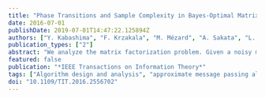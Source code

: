 ```yaml
---
title: "Phase Transitions and Sample Complexity in Bayes-Optimal Matrix Factorization"
date: 2016-07-01
publishDate: 2019-07-01T14:47:22.125894Z
authors: ["Y. Kabashima", "F. Krzakala", "M. Mézard", "A. Sakata", "L. Zdeborová"]
publication_types: ["2"]
abstract: "We analyze the matrix factorization problem. Given a noisy measurement of a product of two matrices, the problem is to estimate back the original matrices. It arises in many applications, such as dictionary learning, blind matrix calibration, sparse principal component analysis, blind source separation, low rank matrix completion, robust principal component analysis, or factor analysis. It is also important in machine learning: unsupervised representation learning can often be studied through matrix factorization. We use the tools of statistical mechanics-the cavity and replica methods-to analyze the achievability and computational tractability of the inference problems in the setting of Bayes-optimal inference, which amounts to assuming that the two matrices have random-independent elements generated from some known distribution, and this information is available to the inference algorithm. In this setting, we compute the minimal mean-squared-error achievable, in principle, in any computational time, and the error that can be achieved by an efficient approximate message passing algorithm. The computation is based on the asymptotic state-evolution analysis of the algorithm. The performance that our analysis predicts, both in terms of the achieved mean-squared-error and in terms of sample complexity, is extremely promising and motivating for a further development of the algorithm."
featured: false
publication: "*IEEE Transactions on Information Theory*"
tags: ["Algorithm design and analysis", "approximate message passing algorithm", "asymptotic state-evolution analysis", "Bayes methods", "Bayes-optimal inference", "Bayes-optimal matrix factorization", "blind matrix calibration", "blind source separation", "cavity-replica methods", "Complexity theory", "computational barriers", "computational complexity", "dictionary learning", "factor analysis", "inference mechanisms", "inference problems", "low rank matrix completion", "machine learning", "matrix decomposition", "mean square error methods", "message passing algorithms", "minimal mean-squared-error achievable computation", "Noise measurement", "noisy measurement", "phase transitions", "Prediction algorithms", "Principal component analysis", "probabilistic matrix factorization", "Probability distribution", "random-independent elements", "robust principal component analysis", "sample complexity", "sparse coding", "Sparse matrices", "sparse principal component analysis", "statistical analysis", "statistical and computational tradeoff", "Statistical inference", "statistical mechanics", "statistical physics", "unsupervised representation learning"]
doi: "10.1109/TIT.2016.2556702"
---
```


